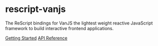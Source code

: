 # rescript-vanjs

The ReScript bindings for VanJS the lightest weight reactive JavaScript framework to build interactive frontend applications.

[Getting Started](/getting-started.md)
[API Reference](/api-index.md)